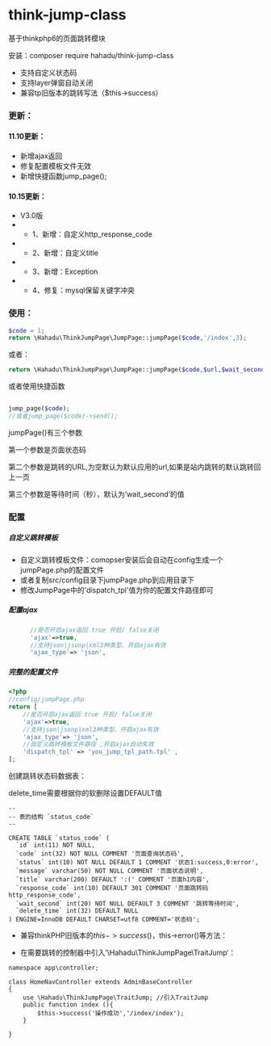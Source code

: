 # think-jump-class
基于thinkphp6的页面跳转模块

安装：composer require hahadu/think-jump-class

* 支持自定义状态码
* 支持layer弹窗自动关闭
* 兼容tp旧版本的跳转写法（$this->success）
### 更新：
#### 11.10更新：
* 新增ajax返回
* 修复配置模板文件无效
* 新增快捷函数jump_page();

#### 10.15更新：
* V3.0版
* - 1、新增：自定义http_response_code
* - 2、新增：自定义title
* - 3、新增：Exception
* - 4、修复：mysql保留关键字冲突

### 使用：
```php
$code = 1;
return \Hahadu\ThinkJumpPage\JumpPage::jumpPage($code,'/index',3); 
```
或者：
```php
return \Hahadu\ThinkJumpPage\JumpPage::jumpPage($code,$url,$wait_second)->send();
```
或者使用快捷函数
```php

jump_page($code);
//或者jump_page($code)->send();
```


jumpPage()有三个参数

第一个参数是页面状态码

第二个参数是跳转的URL,为空默认为默认应用的url,如果是站内跳转的默认跳转回上一页

第三个参数是等待时间（秒），默认为’wait_second‘的值

### 配置
##### 自定义跳转模板
* 自定义跳转模板文件：comopser安装后会自动在config生成一个jumpPage.php的配置文件
* 或者复制src/config目录下jumpPage.php到应用目录下
* 修改JumpPage中的'dispatch_tpl'值为你的配置文件路径即可
##### 配置ajax
```php
      //是否开启ajax返回 true 开启/ false关闭
      'ajax'=>true,
      //支持json|jsonp|xml3种类型、开启ajax有效
      'ajax_type'=> 'json', 
```
##### 完整的配置文件
```php
<?php
//config/jumpPage.php
return [
    //是否开启ajax返回 true 开启/ false关闭
    'ajax'=>true,
    //支持json|jsonp|xml3种类型、开启ajax有效
    'ajax_type'=> 'json',
    //自定义跳转模板文件路径 ,开启ajax自动失效
    'dispatch_tpl' => 'you_jump_tpl_path.tpl' ,
];
```

创建跳转状态码数据表：

delete_time需要根据你的软删除设置DEFAULT值
```
--
-- 表的结构 `status_code`
--

CREATE TABLE `status_code` (
  `id` int(11) NOT NULL,
  `code` int(32) NOT NULL COMMENT '页面查询状态码',
  `status` int(10) NOT NULL DEFAULT 1 COMMENT '状态1:success,0:error',
  `message` varchar(50) NOT NULL COMMENT '页面状态说明',
  `title` varchar(200) DEFAULT ':(' COMMENT '页面h1内容',
  `response_code` int(10) DEFAULT 301 COMMENT '页面跳转码http_response_code',
  `wait_second` int(20) NOT NULL DEFAULT 3 COMMENT '跳转等待时间',
  `delete_time` int(32) DEFAULT NULL
) ENGINE=InnoDB DEFAULT CHARSET=utf8 COMMENT='状态码';

```

* 兼容thinkPHP旧版本的$this->success()，$this->error()等方法：

* 在需要跳转的控制器中引入’\Hahadu\ThinkJumpPage\TraitJump‘：
```
namespace app\controller;

class HomeNavController extends AdminBaseController
{
    use \Hahadu\ThinkJumpPage\TraitJump; //引入TraitJump
    public function index (){
        $this->success('操作成功','/index/index'); 
    }

}
```




